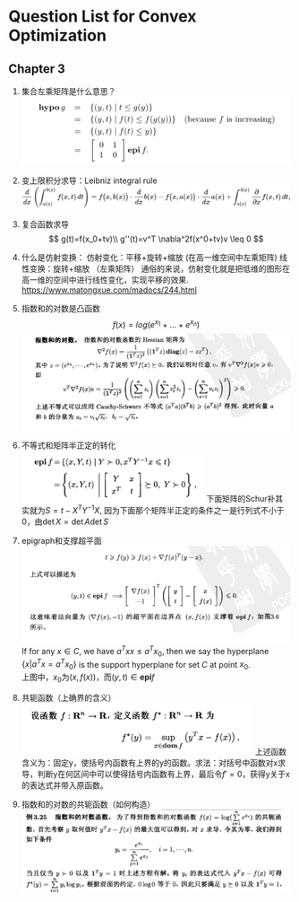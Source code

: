 # Question List for Convex Optimization
## Chapter 3
1. 集合左乘矩阵是什么意思？
![Q1](./Questions/Chapter3/Q1.PNG)
2. 变上限积分求导：Leibniz integral rule
![Q2](./Questions/Chapter3/Q2.svg)
3. 复合函数求导
$$
g(t)=f(x_0+tv)\\
g''(t)=v^T \nabla^2f(x^0+tv)v \leq 0
$$
4. 什么是仿射变换：
仿射变化：平移+旋转+缩放 (在高一维空间中左乘矩阵)
线性变换：旋转+缩放 （左乘矩阵）
通俗的来说，仿射变化就是把低维的图形在高一维的空间中进行线性变化，实现平移的效果.
https://www.matongxue.com/madocs/244.html

5. 指数和的对数是凸函数
$$f(x)=log(e^{x_1}+...+e^{x_n})$$
![Q5](./Questions/Chapter3/Q5.PNG)

6. 不等式和矩阵半正定的转化
![Q6](./Questions/Chapter3/Q6.PNG)
    下面矩阵的Schur补其实就为$S=t-X^TY^{-1}X$, 因为下面那个矩阵半正定的条件之一是行列式不小于0，由$\det X=\det A \det S$

7. epigraph和支撑超平面
![Q7](./Questions/Chapter3/Q7.PNG)
    If for any $x \in C$, we have $a^Txx \leq a^Tx_0$, then we say the hyperplane $\{x|a^Tx=a^Tx_0\}$ is the support hyperplane for set $C$ at point $x_0$.  
    上图中，$x_0$为$(x, f(x))$，而$(y,t) \in \mathbf{epi} f$
8. 共轭函数（上确界的含义）
![Q8](./Questions/Chapter3/Q8.PNG)
    上述函数含义为：固定y，使括号内函数有上界的y的函数。求法：对括号中函数对x求导，判断y在何区间中可以使得括号内函数有上界，最后令$f'=0$，获得y关于x的表达式并带入原函数。
9. 指数和的对数的共轭函数（如何构造）
![Q9](./Questions/Chapter3/Q9.PNG)
